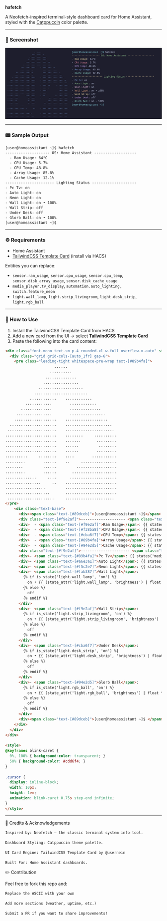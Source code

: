
**hafetch**

A Neofetch-inspired terminal-style dashboard card for Home Assistant, styled with the [Catppuccin](https://github.com/catppuccin/catppuccin) color palette.

---

### 📸 Screenshot
![screenshot](screenshot.png)

---

### 📟 Sample Output

```
[user@homeassistant ~]$ hafetch
-------------------- OS: Home Assistant -------------------
  - Ram Usage: 64°C
  - CPU Usage: 5.7%
  - CPU Temp: 48.8%
  - Array Usage: 85.8%
  - Cache Usage: 12.1%
---------------------- Lighting Status --------------------
- Pc Tv: on
- Auto Light: on
- Neon Light: on
- Wall Light: on • 100%
- Wall Strip: off
- Under Desk: off
- Glorb Ball: on • 100%
[user@homeassistant ~]$
```

---

### ⚙️ Requirements

* Home Assistant
* [TailwindCSS Template Card](https://github.com/usernein/tailwindcss-template-card) (install via HACS)

Entities you can replace:

* `sensor.ram_usage`, `sensor.cpu_usage`, `sensor.cpu_temp`, `sensor.disk_array_usage`, `sensor.disk_cache_usage`
* `media_player.tv_display`, `automation.auto_lighting`, `switch.feature_neon`
* `light.wall_lamp`, `light.strip_livingroom`, `light.desk_strip`, `light.rgb_ball`

---

### 🧩 How to Use

1. Install the TailwindCSS Template Card from HACS
2. Add a new card from the UI → select **TailwindCSS Template Card**
3. Paste the following into the card content:

```html
<div class="font-mono text-sm p-4 rounded-xl w-full overflow-x-auto" style="background-color:#1e1e2e; color:#cdd6f4;">
  <div class="grid grid-cols-[auto_1fr] gap-6">
    <pre class="leading-tight whitespace-pre-wrap text-[#89b4fa]">
                      ......                      
                    ..........                    
                  ..............                  
                 ................                 
               ....................               
             ........................             
           ............    ............           
         ............        ............         
       ..............        ..............       
     ................        ................     
    ...................    ...................    
  .....................    .....................  
 ......................    ...................... 
.......................    ........     ..........
.......................    .......       .........
.......................    ......         ........
.......................    ......        .........
..........     ........    ....        ...........
.........        ......    ..     ................
........         ......         ..................
.........        ......       ....................
..............     ....      .....................
................     ..    .......................
..................         .......................
....................       .......................
 .....................     ...................... 
</pre>
    <div class="text-base">
      <div><span class="text-[#89dceb]">[user@homeassistant ~]$</span> hafetch</div>
      <div class="text-[#f9e2af]">-------------------- <span class="text-[#a6e3a1]">OS: Home Assistant</span> -------------------</div>
      <div>  - <span class="text-[#f9e2af]">Ram Usage</span>: {{ states('sensor.ram_usage') | round(0) }}°C</div>
      <div>  - <span class="text-[#f38ba8]">CPU Usage</span>: {{ states('sensor.cpu_usage') }}%</div>
      <div>  - <span class="text-[#cba6f7]">CPU Temp</span>: {{ states('sensor.cpu_temp') }}°C</div>
      <div>  - <span class="text-[#89b4fa]">Array Usage</span>: {{ states('sensor.disk_array_usage') }}%</div>
      <div>  - <span class="text-[#94e2d5]">Cache Usage</span>: {{ states('sensor.disk_cache_usage') }}%</div>
      <div class="text-[#f9e2af]">---------------------- <span class="text-[#a6e3a1]">Lighting Status</span> --------------------</div>
      <div>- <span class="text-[#89b4fa]">Pc Tv</span>: {{ states('media_player.tv_display') }}</div>
      <div>- <span class="text-[#a6e3a1]">Auto Light</span>: {{ states('automation.auto_lighting') }}</div>
      <div>- <span class="text-[#f5c2e7]">Neon Light</span>: {{ states('switch.feature_neon') }}</div>
      <div>- <span class="text-[#fab387]">Wall Light</span>: 
        {% if is_state('light.wall_lamp', 'on') %}
          on • {{ (state_attr('light.wall_lamp', 'brightness') | float * 100 / 255) | round(0) }}%
        {% else %}
          off
        {% endif %}
      </div>
      <div>- <span class="text-[#f9e2af]">Wall Strip</span>: 
        {% if is_state('light.strip_livingroom', 'on') %}
          on • {{ (state_attr('light.strip_livingroom', 'brightness') | float * 100 / 255) | round(0) }}%
        {% else %}
          off
        {% endif %}
      </div>
      <div>- <span class="text-[#cba6f7]">Under Desk</span>: 
        {% if is_state('light.desk_strip', 'on') %}
          on • {{ (state_attr('light.desk_strip', 'brightness') | float * 100 / 255) | round(0) }}%
        {% else %}
          off
        {% endif %}
      </div>
      <div>- <span class="text-[#94e2d5]">Glorb Ball</span>: 
        {% if is_state('light.rgb_ball', 'on') %}
          on • {{ (state_attr('light.rgb_ball', 'brightness') | float * 100 / 255) | round(0) }}%
        {% else %}
          off
        {% endif %}
      </div>
      <div><span class="text-[#89dceb]">[user@homeassistant ~]$ </span><span class="cursor">&nbsp;</span></div>
    </div>
  </div>
</div>

<style>
@keyframes blink-caret {
  0%, 100% { background-color: transparent; }
  50% { background-color: #cdd6f4; }
}

.cursor {
  display: inline-block;
  width: 10px;
  height: 1em;
  animation: blink-caret 0.75s step-end infinite;
}
</style>
```
---

🙌 Credits & Acknowledgements

    Inspired by: Neofetch – the classic terminal system info tool.

    Dashboard Styling: Catppuccin theme palette.

    UI Card Engine: TailwindCSS Template Card by @usernein

    Built For: Home Assistant dashboards.

✏️ Contribution

Feel free to fork this repo and:

    Replace the ASCII with your own

    Add more sections (weather, uptime, etc.)

    Submit a PR if you want to share improvements!
